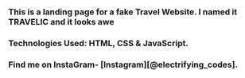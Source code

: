 ### This is a landing page for a fake Travel Website. I named it TRAVELIC and it looks awe

### Technologies Used: HTML, CSS & JavaScript.

### Find me on InstaGram- [Instagram][@electrifying_codes].

[Instagram]: [https://www.instagram.com/electrifying_codes/]
